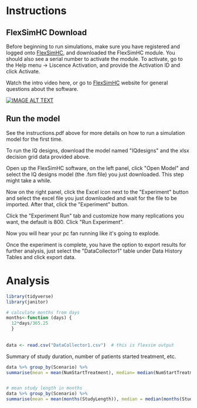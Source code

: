 # Instructions

## FlexSimHC Download

Before beginning to run simulations, make sure you have registered and logged onto [FlexSimHC](https://flexsim.com/clinical-trials), and downloaded the FlexSimHC module. You should also see a serial number to activate the module. To activate, go to the Help menu -> Liscence Activation, and provide the Activation ID and click Activate. 

Watch the intro video here, or go to [FlexSimHC](https://flexsim.com/clinical-trials) website for general questions about the software.

[![IMAGE ALT TEXT](http://img.youtube.com/vi/oAgYD6WnWis/0.jpg)](https://www.youtube.com/watch?v=oAgYD6WnWis "Video Title")


## Run the model

See the instructions.pdf above for more details on how to run a simulation model for the first time. 

To run the IQ designs, download the model named "IQdesigns" and the xlsx decision grid data provided above. 

Open up the FlexSimHC software, on the left panel, click "Open Model" and select the IQ designs model (the .fsm file) you just downloaded. This step might take a while.

Now on the right panel, click the Excel icon next to the "Experiment" button and select the excel file you just downloaded and wait for the file to be imported. After that, click the "Experiment" button. 

Click the "Experiment Run" tab and customize how many replications you want, the default is 800. Click "Run Experiment". 

Now you will hear your pc fan running like it's going to explode. 

Once the experiment is complete, you have the option to export results for further analysis, just select the "DataCollector1" table under Data History Tables and click export data. 

# Analysis


```R
library(tidyverse)
library(janitor)

# calculate months from days
months<-function (days) {
  12*days/365.25
  }
  
  
data <- read.csv("DataCollector1.csv")  # this is flexsim output


```

Summary of study duration, number of patients started treatment, etc. 
```R
data %>% group_by(Scenario) %>% 
summarise(mean = mean(NumStartTreatment), median= median(NumStartTreatment), range = range(NumStartTreatment))  # N started treatmetn at each design


# mean study length in months
data %>% group_by(Scenario) %>% 
summarise(mean = mean(months(StudyLength)), median = median(months(StudyLength)), range = range(months(StudyLength)))  # Study length in months.

```










